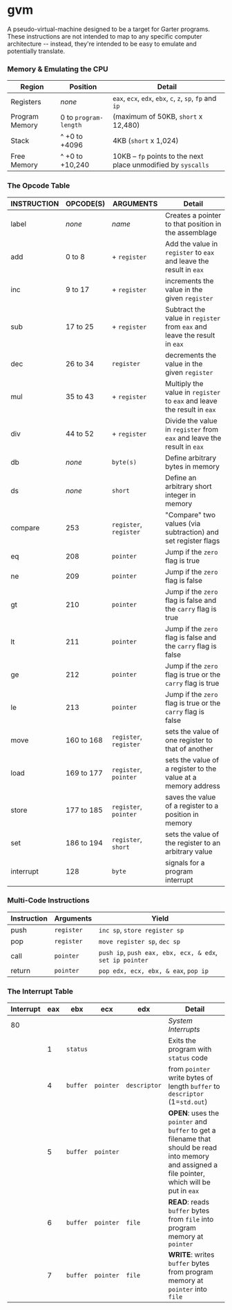 # gvm
A pseudo-virtual-machine designed to be a target for Garter programs. These instructions are not intended to map to any specific computer architecture -- instead, they're intended to be easy to emulate and potentially translate.

### Memory & Emulating the CPU
| Region | Position | Detail |
|---|---|---|
| Registers | *none* | `eax`, `ecx`, `edx`, `ebx`, `c`, `z`, `sp`, `fp` and `ip` |
| Program Memory  | 0 to `program-length` | (maximum of 50KB, `short` x 12,480) |
| Stack | ^ +0 to +4096 | 4KB (`short` x 1,024) |
| Free Memory | ^ +0 to +10,240 | 10KB &ndash; `fp` points to the next place unmodified by `syscalls` |

### The Opcode Table

| INSTRUCTION | OPCODE(S) | ARGUMENTS | Detail |
|---|---|---|---| 
| label | *none* | *name* | Creates a pointer to that position in the assemblage |
| add | 0 to 8 | + `register` | Add the value in `register` to `eax` and leave the result in `eax` |
| inc | 9 to 17 | + `register` | increments the value in the given `register` |
| sub | 17 to 25 | + `register` | Subtract the value in `register` from `eax` and leave the result in `eax` |
| dec | 26 to 34 | `register` | decrements the value in the given `register` |
| mul | 35 to 43 | + `register` | Multiply the value in `register` to `eax` and leave the result in `eax` |
| div | 44 to 52 | + `register` | Divide the value in `register` from `eax` and leave the result in `eax` |
| db | *none* | `byte(s)` | Define arbitrary bytes in memory | 
| ds | *none* | `short` | Define an arbitrary short integer in memory | 
| compare | 253 | `register`, `register` | "Compare" two values (via subtraction) and set register flags |
| eq | 208 | `pointer` | Jump if the `zero` flag is true | 
| ne | 209 | `pointer` | Jump if the `zero` flag is false | 
| gt | 210 | `pointer` | Jump if the `zero` flag is false and the `carry` flag is true |
| lt | 211 | `pointer` | Jump if the `zero` flag is false and the `carry` flag is false |
| ge | 212 | `pointer` | Jump if the `zero` flag is true or the `carry` flag is true |
| le | 213 | `pointer` | Jump if the `zero` flag is true or the `carry` flag is false |
| move | 160 to 168 | `register`, `register` | sets the value of one register to that of another |
| load | 169 to 177 | `register`, `pointer` | sets the value of a register to the value at a memory address |
| store | 177 to 185 | `register`, `pointer` | saves the value of a register to a position in memory |
| set | 186 to 194 | `register`, `short` | sets the value of the register to an arbitrary value |
| interrupt | 128 | `byte` | signals for a program interrupt |

### Multi-Code Instructions
| Instruction | Arguments | Yield |
|---|---|---|
| push | `register` | `inc sp`, `store register sp` |
| pop | `register` | `move register sp`, `dec sp` |
| call | `pointer` | `push ip`, `push eax, ebx, ecx, & edx`, `set ip pointer` |
| return | `pointer` | `pop edx, ecx, ebx, & eax`, `pop ip` |

### The Interrupt Table
| Interrupt | eax | ebx | ecx | edx | Detail |
|---|---|---|---|---|---|
| 80 | | | | | *System Interrupts* |
| | 1 | `status` | | | Exits the program with `status` code |
| | 4 | `buffer` | `pointer` | `descriptor` | from `pointer` write bytes of length `buffer` to `descriptor` (1=`std.out`) |
| | 5 | `buffer` | `pointer` | | **OPEN**: uses the `pointer` and `buffer` to get a filename that should be read into memory and assigned a file pointer, which will be put in `eax` |
| | 6 | `buffer` | `pointer` | `file` | **READ**: reads `buffer` bytes from `file` into program memory at `pointer` |
| | 7 | `buffer` | `pointer` | `file` | **WRITE**: writes `buffer` bytes from program memory at `pointer` into `file` |




